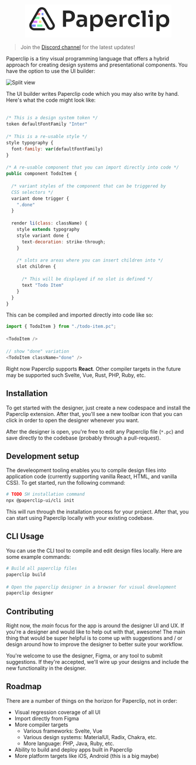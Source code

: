 <p align="center">
  <img src="./assets/logo-outline-5.png" width="400px">
</p>

> Join the [Discord channel](https://discord.gg/H6wEVtd) for the latest updates!

Paperclip is a tiny visual programming language that offers a hybrid approach for creating design systems and presentational components. You have the option to use the UI builder:

![Split view](https://user-images.githubusercontent.com/757408/195644902-441364e0-cb44-41cf-90a3-348bb3a0eefb.png)

The UI builder writes Paperclip code which you may also write by hand. Here's what the code might look like:

```javascript

/* This is a design system token */
token defaultFontFamily "Inter"

/* This is a re-usable style */
style typography {
  font-family: var(defaultFontFamily)
}

/* A re-usable component that you can import directly into code */
public component TodoItem {

  /* variant styles of the component that can be triggered by
  CSS selectors */
  variant done trigger {
    ".done"
  }

  render li(class: className) {
    style extends typography
    style variant done {
      text-decoration: strike-through;
    }

    /* slots are areas where you can insert children into */
    slot children {

      /* This will be displayed if no slot is defined */
      text "Todo Item"
    }
  }
}
```

This can be compiled and imported directly into code like so:

```typescript
import { TodoItem } from "./todo-item.pc";

<TodoItem />

// show "done" variation
<TodoItem className="done" />
```

Right now Paperclip supports **React**. Other compiler targets in the future may be supported such Svelte, Vue, Rust, PHP, Ruby, etc.

<!--
## Why use Paperclip?

Paperclip is intended to make it easier and faster for anyone to contribute to UI development, and in the same codebase. Why is this special?

- Everything is saved in GIT
- UI changes go through the same CI / CD pipeline
- UI changes are easy to code review -->

## Installation

To get started with the designer, just create a new codespace and install the Paperclip extension. After that, you'll see a new toolbar icon that you can click in order to open the designer whenever you want.

After the designer is open, you're free to edit any Paperclip file (`*.pc`) and save directly to the codebase (probably through a pull-request).

## Development setup

The develeopment tooling enables you to compile design files into application code (currently supporting vanilla React, HTML, and vanilla CSS). To get started, run the following command:

```sh
# TODO SH installation command
npx @paperclip-ui/cli init
```

This will run through the installation process for your project. After that, you can start using Paperclip locally with your existing codebase.

## CLI Usage

You can use the CLI tool to compile and edit design files locally. Here are some example commands:

```sh
# Build all paperclip files
paperclip build

# Open the paperclip designer in a browser for visual development
paperclip designer
```

## Contributing

Right now, the _main_ focus for the app is around the designer UI and UX. If you're a designer and would like to help out with that, awesome! The main thing that would be super helpful is to come up with suggestions and / or design around how to improve the designer to better suite your workflow.

You're welcome to use the designer, Figma, or any tool to submit suggestions. If they're accepted, we'll wire up your designs and include the new functionality in the designer.

## Roadmap

There are a number of things on the horizon for Paperclip, not in order:

- Visual regression coverage of all UI
- Import directly from Figma
- More compiler targets
  - Various frameworks: Svelte, Vue
  - Various design systems: MaterialUI, Radix, Chakra, etc.
  - More language: PHP, Java, Ruby, etc.
- Ability to build and deploy apps built in Paperclip
- More platform targets like iOS, Android (this is a big maybe)
